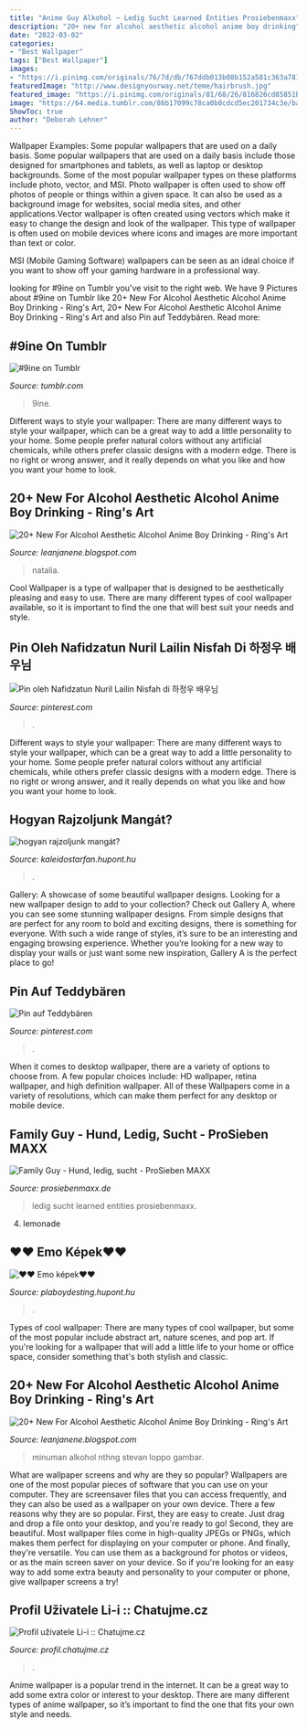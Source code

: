 ```yaml
---
title: "Anime Guy Alkohol ~ Ledig Sucht Learned Entities Prosiebenmaxx"
description: "20+ new for alcohol aesthetic alcohol anime boy drinking"
date: "2022-03-02"
categories:
- "Best Wallpaper"
tags: ["Best Wallpaper"]
images:
- "https://i.pinimg.com/originals/76/7d/db/767ddb013b08b152a581c363a7818a35.jpg"
featuredImage: "http://www.designyourway.net/teme/hairbrush.jpg"
featured_image: "https://i.pinimg.com/originals/81/68/26/816826cd85851bc52b400e58dccadb92.jpg"
image: "https://64.media.tumblr.com/86b17099c78ca0b0cdcd5ec201734c3e/ba2eb1719e4f463d-23/s1280x1920/b46ad20c44a4074598c32d41f0b1dea235cf8e94.jpg"
ShowToc: true
author: "Deborah Lehner"
---
```



Wallpaper Examples: Some popular wallpapers that are used on a daily basis.
Some popular wallpapers that are used on a daily basis include those designed for smartphones and tablets, as well as laptop or desktop backgrounds. Some of the most popular wallpaper types on these platforms include photo, vector, and MSI. 
Photo wallpaper is often used to show off photos of people or things within a given space. It can also be used as a background image for websites, social media sites, and other applications.Vector wallpaper is often created using vectors which make it easy to change the design and look of the wallpaper. This type of wallpaper is often used on mobile devices where icons and images are more important than text or color. 

MSI (Mobile Gaming Software) wallpapers can be seen as an ideal choice if you want to show off your gaming hardware in a professional way.

	

		
looking for #9ine on Tumblr you've visit to the right web. We have 9 Pictures about #9ine on Tumblr like 20+ New For Alcohol Aesthetic Alcohol Anime Boy Drinking - Ring&#039;s Art, 20+ New For Alcohol Aesthetic Alcohol Anime Boy Drinking - Ring&#039;s Art and also Pin auf Teddybären. Read more:
		
    
## #9ine On Tumblr

<img loading=lazy src="https://64.media.tumblr.com/86b17099c78ca0b0cdcd5ec201734c3e/ba2eb1719e4f463d-23/s1280x1920/b46ad20c44a4074598c32d41f0b1dea235cf8e94.jpg" onerror="this.onerror=null;this.src='https://tse2.mm.bing.net/th?id=OIP.x7tU_fJKB1KfIoYKZdOFJwHaKs&amp;pid=15.1';" alt="#9ine on Tumblr">

_Source: tumblr.com_

>9ine. 

	

Different ways to style your wallpaper:
There are many different ways to style your wallpaper, which can be a great way to add a little personality to your home. Some people prefer natural colors without any artificial chemicals, while others prefer classic designs with a modern edge. There is no right or wrong answer, and it really depends on what you like and how you want your home to look.

    
## 20+ New For Alcohol Aesthetic Alcohol Anime Boy Drinking - Ring&#039;s Art

<img loading=lazy src="https://i.pinimg.com/originals/76/7d/db/767ddb013b08b152a581c363a7818a35.jpg" onerror="this.onerror=null;this.src='https://tse1.mm.bing.net/th?id=OIP.8UyfzKLO53BVCx6IEmIgYgHaKx&amp;pid=15.1';" alt="20+ New For Alcohol Aesthetic Alcohol Anime Boy Drinking - Ring&#039;s Art">

_Source: leanjanene.blogspot.com_

>natalia. 

	

Cool Wallpaper is a type of wallpaper that is designed to be aesthetically pleasing and easy to use. There are many different types of cool wallpaper available, so it is important to find the one that will best suit your needs and style.

    
## Pin Oleh Nafidzatun Nuril Lailin Nisfah Di 하정우 배우님

<img loading=lazy src="https://i.pinimg.com/originals/81/68/26/816826cd85851bc52b400e58dccadb92.jpg" onerror="this.onerror=null;this.src='https://tse4.mm.bing.net/th?id=OIP.gpH6ZESiv30g8aj3Hb1Y1QAAAA&amp;pid=15.1';" alt="Pin oleh Nafidzatun Nuril Lailin Nisfah di 하정우 배우님">

_Source: pinterest.com_

>. 

	

Different ways to style your wallpaper:
There are many different ways to style your wallpaper, which can be a great way to add a little personality to your home. Some people prefer natural colors without any artificial chemicals, while others prefer classic designs with a modern edge. There is no right or wrong answer, and it really depends on what you like and how you want your home to look.

    
## Hogyan Rajzoljunk Mangát?

<img loading=lazy src="http://www.designyourway.net/teme/hairbrush.jpg" onerror="this.onerror=null;this.src='https://tse2.mm.bing.net/th?id=OIP.jA21p_BlWMTG3jdPqY_s7QAAAA&amp;pid=15.1';" alt="hogyan rajzoljunk mangát?">

_Source: kaleidostarfan.hupont.hu_

>. 

	

Gallery: A showcase of some beautiful wallpaper designs.
Looking for a new wallpaper design to add to your collection? Check out Gallery A, where you can see some stunning wallpaper designs. From simple designs that are perfect for any room to bold and exciting designs, there is something for everyone. With such a wide range of styles, it’s sure to be an interesting and engaging browsing experience. Whether you’re looking for a new way to display your walls or just want some new inspiration, Gallery A is the perfect place to go!





	
	
    
## Pin Auf Teddybären

<img loading=lazy src="https://i.pinimg.com/originals/37/30/bf/3730bf8b2f00150f93eaf5263d4b9744.jpg" onerror="this.onerror=null;this.src='https://tse4.mm.bing.net/th?id=OIP.BcIIEo_rQ6hbO4CH2rs7zgHaHb&amp;pid=15.1';" alt="Pin auf Teddybären">

_Source: pinterest.com_

>. 

	

When it comes to desktop wallpaper, there are a variety of options to choose from. A few popular choices include: HD wallpaper, retina wallpaper, and high definition wallpaper. All of these Wallpapers come in a variety of resolutions, which can make them perfect for any desktop or mobile device. 

    
## Family Guy - Hund, Ledig, Sucht - ProSieben MAXX

<img loading=lazy src="https://i3-img.prosiebenmaxx.de/pis/ezone/792bqgELB38wdEB-ZftIYFPQSp-HxjRVj8ghGONpO6WKv8BUF1XI4_ngoTWXxJ7b_Lhe9ckNJugktu-KpQLoEhlvOdDxAqIHS46iYGJsbg/profile:mag-996x562" onerror="this.onerror=null;this.src='https://tse3.mm.bing.net/th?id=OIP.uPiBmSpByWJZNfhRxXB74AHaEL&amp;pid=15.1';" alt="Family Guy - Hund, ledig, sucht - ProSieben MAXX">

_Source: prosiebenmaxx.de_

>ledig sucht learned entities prosiebenmaxx. 

	

4. lemonade 

    
## ♥♥ Emo Képek♥♥

<img loading=lazy src="http://images1.fanpop.com/images/image_uploads/emo-love-emo-872479_300_379.jpg" onerror="this.onerror=null;this.src='https://tse1.mm.bing.net/th?id=OIP.14pE8fBlWW_8cJGnzuGWhAAAAA&amp;pid=15.1';" alt="♥♥ Emo képek♥♥">

_Source: plaboydesting.hupont.hu_

>. 

	

Types of cool wallpaper:
There are many types of cool wallpaper, but some of the most popular include abstract art, nature scenes, and pop art. If you're looking for a wallpaper that will add a little life to your home or office space, consider something that's both stylish and classic.

    
## 20+ New For Alcohol Aesthetic Alcohol Anime Boy Drinking - Ring&#039;s Art

<img loading=lazy src="https://i.pinimg.com/originals/18/24/8e/18248e657d6d5ae1ddfb3be817d1e9cb.png" onerror="this.onerror=null;this.src='https://tse4.mm.bing.net/th?id=OIP.cqJXqnwNua9pYsNtvpMjGwHaNK&amp;pid=15.1';" alt="20+ New For Alcohol Aesthetic Alcohol Anime Boy Drinking - Ring&#039;s Art">

_Source: leanjanene.blogspot.com_

>minuman alkohol nthng stevan loppo gambar. 

	

What are wallpaper screens and why are they so popular?
Wallpapers are one of the most popular pieces of software that you can use on your computer. They are screensaver files that you can access frequently, and they can also be used as a wallpaper on your own device. There a few reasons why they are so popular. First, they are easy to create. Just drag and drop a file onto your desktop, and you're ready to go! Second, they are beautiful. Most wallpaper files come in high-quality JPEGs or PNGs, which makes them perfect for displaying on your computer or phone. And finally, they're versatile. You can use them as a background for photos or videos, or as the main screen saver on your device. So if you're looking for an easy way to add some extra beauty and personality to your computer or phone, give wallpaper screens a try!

    
## Profil Uživatele Li-i :: Chatujme.cz

<img loading=lazy src="https://i.pinimg.com/736x/c1/22/23/c12223921d8997f0a15ee46d249f4b54--anime-sexy-hot-anime.jpg" onerror="this.onerror=null;this.src='https://tse2.mm.bing.net/th?id=OIP.zS7JGriGEUdODSrKMJVQSwHaI_&amp;pid=15.1';" alt="Profil uživatele Li-i :: Chatujme.cz">

_Source: profil.chatujme.cz_

>. 

	

Anime wallpaper is a popular trend in the internet. It can be a great way to add some extra color or interest to your desktop. There are many different types of anime wallpaper, so it’s important to find the one that fits your own style and needs.


